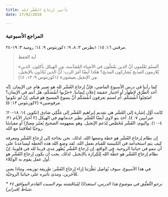 ```yaml
---
title: تأثير إرجاع العُشْر لله
date: 17/02/2018

---
```


### المراجع الأسبوعية
مرقس ١٦: ١٥؛ ١بطرس ٣: ٨، ٩؛ ١كورنثوس ٩: ١٤؛ رومية ٣: ١٩-٢٤.

> <p>آية الحفظ</p>
> «ألستُم تَعْلَمون أنَّ الذين يَعْمَلُون في الأشياء المُقدَّسة، مِن الهيكل يأكلون. الذين يُلازمون المذبح يُشاركون المذبح؟ هكذا أيضًا أمَرَ الرب: أنَّ الذين يُنَادُون بالإنجيل، مِن الإنجيل يعيشون» (١كورنثوس ٩: ١٣، ١٤).

كما رأينا في درس الأسبوع الماضي، فإنَّ إرجاع العُشْر لله هو تعبير هام عن الإيمان. إنَّه أحد الطُرُق لإظهار أو اختبار حقيقة إعلان إيماننا. «جرِّبوا أنفُسَكُم، هل أنتم في الإيمان؟ امتَحِنُوا أنفُسَكُم. أم لستم تعرفون أنفُسَكُم أنَّ يسوع المسيح هو فيكم، إنْ لم تكونوا مرفوضين» (٢كورنثوس ١٣: ٥).

كانت أوَّل إشارة إلى العُشْر هي تقديم إبراهيم العُشْر إلى مَلْكِي صَادِق (تكوين ١٤: ١٨-٢٠؛ عبرانيين ٧: ٤). أخذ بنو لاوي أيضًا العُشْر نظير خدماتهم في الهيكل (٢ أخبار الأيام ٣١: ٤-١٠). واليوم، العُشْر مُخَصَّص لِدَعم الإنجيل. وهو بمفهومه الصحيح يُعتَبَر مِعيارًا أو مقياسًا روحيًا لعلاقتنا مع الله.

إن نظام إرجاع العُشْر هو خطة وضعها الله. لذلك، نحن بحاجة إلى إرجاع العُشْرِ ومعرفة كيف يتم استخدامه في الكنيسة للقيام بعمل الله. لقد وضع الله هذه الخطة ليساعدنا على أن ننمو في حياتنا الروحية. في الواقع، إن إرجاع العُشْر يُظهر مدى قربنا لله في قلوبنا. إنّ نظام إرجاع العُشْر هو خطَّة الله لِلكِرازة بالإنجيل. لذلك، يجب أن يكون إرجاع العُشْر هو أول عمل يقوم به الوكلاء.

في هذا الأسبوع، سوف نُواصِل نَظْرَتنا إزاء إرجاع العُشْر: طريقة توزيعه، وماذا يعني للآخرين، ومدى تأثيره على حياتنا الروحيَّة.

_* نرجو التَّعمُّق في موضوع هذا الدرس، استعدادًا لِمُناقَشته يوم السبت القادم الموافق ٢٤ شباط (فبراير)._